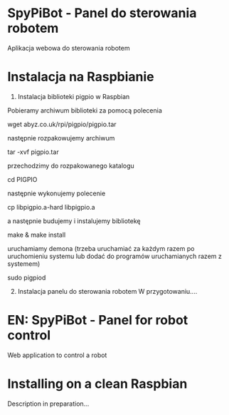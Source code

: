 SpyPiBot - Panel do sterowania robotem
========
Aplikacja webowa do sterowania robotem

Instalacja na Raspbianie
========

1. Instalacja biblioteki pigpio w Raspbian

Pobieramy archiwum biblioteki za pomocą polecenia
	
wget abyz.co.uk/rpi/pigpio/pigpio.tar

następnie rozpakowujemy archiwum
	
tar -xvf pigpio.tar

przechodzimy do rozpakowanego katalogu
	
cd PIGPIO

następnie wykonujemy polecenie
	
cp libpigpio.a-hard libpigpio.a

a następnie budujemy i instalujemy bibliotekę
	
make & make install

uruchamiamy demona (trzeba uruchamiać za każdym razem po uruchomieniu systemu lub dodać do programów uruchamianych razem z systemem)

sudo pigpiod

2. Instalacja panelu do sterowania robotem
W przygotowaniu....


EN:
SpyPiBot - Panel for robot control
========
Web application to control a robot

Installing on a clean Raspbian
========
Description in preparation...
